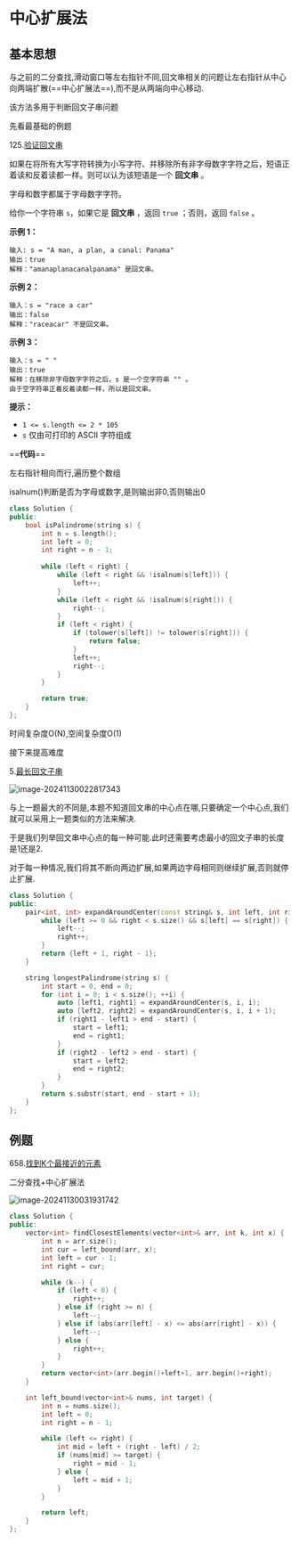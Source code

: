 # 中心扩展法

## 基本思想

与之前的二分查找,滑动窗口等左右指针不同,回文串相关的问题让左右指针从中心向两端扩散(==中心扩展法==),而不是从两端向中心移动.

该方法多用于判断回文子串问题

先看最基础的例题

125.[验证回文串](https://leetcode.cn/problems/valid-palindrome/description)

如果在将所有大写字符转换为小写字符、并移除所有非字母数字字符之后，短语正着读和反着读都一样。则可以认为该短语是一个 **回文串** 。

字母和数字都属于字母数字字符。

给你一个字符串 `s`，如果它是 **回文串** ，返回 `true` ；否则，返回 `false` 。

 

**示例 1：**

```
输入: s = "A man, a plan, a canal: Panama"
输出：true
解释："amanaplanacanalpanama" 是回文串。
```

**示例 2：**

```
输入：s = "race a car"
输出：false
解释："raceacar" 不是回文串。
```

**示例 3：**

```
输入：s = " "
输出：true
解释：在移除非字母数字字符之后，s 是一个空字符串 "" 。
由于空字符串正着反着读都一样，所以是回文串。
```

 

**提示：**

- `1 <= s.length <= 2 * 105`
- `s` 仅由可打印的 ASCII 字符组成



==**代码**==

左右指针相向而行,遍历整个数组

isalnum()判断是否为字母或数字,是则输出非0,否则输出0

```c++
class Solution {
public:
    bool isPalindrome(string s) {
        int n = s.length();
        int left = 0;
        int right = n - 1;
        
        while (left < right) {
            while (left < right && !isalnum(s[left])) {
                left++;
            }
            while (left < right && !isalnum(s[right])) {
                right--;
            }
            if (left < right) {
                if (tolower(s[left]) != tolower(s[right])) {
                    return false;
                }
                left++;
                right--;
            }
        }

        return true;
    }
};
```

时间复杂度O(N),空间复杂度O(1)



接下来提高难度

5.[最长回文子串](https://leetcode.cn/problems/longest-palindromic-substring/description/)

![image-20241130022817343](https://fzchen-picgo.oss-cn-shanghai.aliyuncs.com/Github/learning/20241203045133998.png)

与上一题最大的不同是,本题不知道回文串的中心点在哪,只要确定一个中心点,我们就可以采用上一题类似的方法来解决.

于是我们列举回文串中心点的每一种可能.此时还需要考虑最小的回文子串的长度是1还是2.

对于每一种情况,我们将其不断向两边扩展,如果两边字母相同则继续扩展,否则就停止扩展.

```c++
class Solution {
public:
    pair<int, int> expandAroundCenter(const string& s, int left, int right) {
        while (left >= 0 && right < s.size() && s[left] == s[right]) {
            left--;
            right++;
        }
        return {left + 1, right - 1};
    }

    string longestPalindrome(string s) {
        int start = 0, end = 0;
        for (int i = 0; i < s.size(); ++i) {
            auto [left1, right1] = expandAroundCenter(s, i, i);
            auto [left2, right2] = expandAroundCenter(s, i, i + 1);
            if (right1 - left1 > end - start) {
                start = left1;
                end = right1;
            }
            if (right2 - left2 > end - start) {
                start = left2;
                end = right2;
            }
        }
        return s.substr(start, end - start + 1);
    }
};
```

## 例题

658.[找到K个最接近的元素](https://leetcode.cn/problems/find-k-closest-elements/description/)

二分查找+中心扩展法

![image-20241130031931742](https://fzchen-picgo.oss-cn-shanghai.aliyuncs.com/Github/learning/20241203045139655.png)

```c++
class Solution {
public:
    vector<int> findClosestElements(vector<int>& arr, int k, int x) {
        int n = arr.size();
        int cur = left_bound(arr, x);
        int left = cur - 1;
        int right = cur;

        while (k--) {
            if (left < 0) {
                right++;
            } else if (right >= n) {
                left--;
            } else if (abs(arr[left] - x) <= abs(arr[right] - x)) {
                left--;
            } else {
                right++;
            }
        }
        return vector<int>(arr.begin()+left+1, arr.begin()+right);
    }

    int left_bound(vector<int>& nums, int target) {
        int n = nums.size();
        int left = 0;
        int right = n - 1;

        while (left <= right) {
            int mid = left + (right - left) / 2;
            if (nums[mid] >= target) {
                right = mid - 1;
            } else {
                left = mid + 1;
            }
        }

        return left;
    }
};
```

